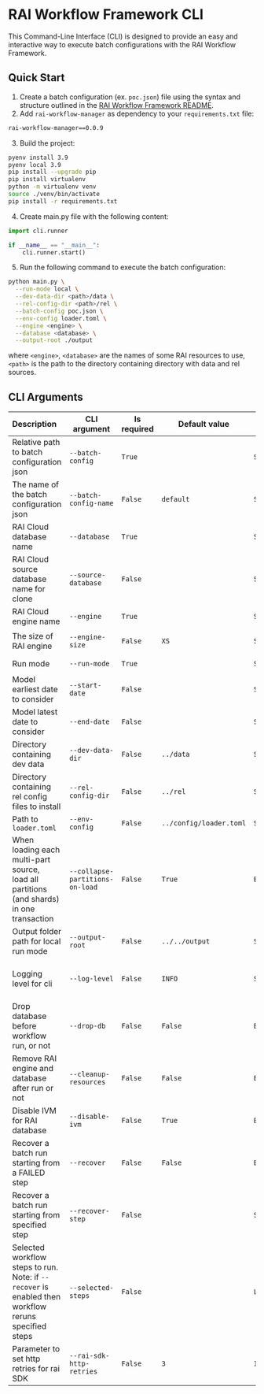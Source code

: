 # RAI Workflow Framework CLI

This Command-Line Interface (CLI) is designed to provide an easy and interactive way to execute batch configurations with the RAI Workflow Framework. 

## Quick Start
1. Create a batch configuration (ex. `poc.json`) file using the syntax and structure outlined in the [RAI Workflow Framework README](../workflow/README.md).
2. Add `rai-workflow-manager` as dependency to your `requirements.txt` file:
```txt
rai-workflow-manager==0.0.9
```
3. Build the project:
```bash
pyenv install 3.9
pyenv local 3.9
pip install --upgrade pip
pip install virtualenv
python -m virtualenv venv
source ./venv/bin/activate
pip install -r requirements.txt
```
4. Create main.py file with the following content:
```python
import cli.runner

if __name__ == "__main__":
    cli.runner.start()
```
5. Run the following command to execute the batch configuration:
```bash
python main.py \
  --run-mode local \
  --dev-data-dir <path>/data \
  --rel-config-dir <path>/rel \
  --batch-config poc.json \
  --env-config loader.toml \
  --engine <engine> \
  --database <database> \
  --output-root ./output
```
where `<engine>`, `<database>` are the names of some RAI resources to use, `<path>` is the path to the directory containing directory with data and rel sources.

## CLI Arguments
| Description                                                                                               | CLI argument                    | Is required | Default value           | Parameter Type           | Recognized Values                                   |
|:----------------------------------------------------------------------------------------------------------|---------------------------------|-------------|-------------------------|--------------------------|-----------------------------------------------------|
| Relative path to batch configuration json                                                                 | `--batch-config`                | `True`      |                         | `String`                 |                                                     |
| The name of the batch configuration json                                                                  | `--batch-config-name`           | `False`     | `default`               | `String`                 |                                                     |
| RAI Cloud database name                                                                                   | `--database`                    | `True`      |                         | `String`                 |                                                     |
| RAI Cloud source database name for clone                                                                  | `--source-database`             | `False`     |                         | `String`                 |                                                     |
| RAI Cloud engine name                                                                                     | `--engine`                      | `True`      |                         | `String`                 |                                                     |
| The size of RAI engine                                                                                    | `--engine-size`                 | `False`     | `XS`                    | `String`                 | `['XS', 'S', 'M', 'L', 'XL']`                       |
| Run mode                                                                                                  | `--run-mode`                    | `True`      |                         | `String`                 | `['local', 'remote']`                               |
| Model earliest date to consider                                                                           | `--start-date`                  | `False`     |                         | `String`                 | format `YYYYmmdd`                                   |
| Model latest date to consider                                                                             | `--end-date`                    | `False`     |                         | `String`                 | format `YYYYmmdd`                                   |
| Directory containing dev data                                                                             | `--dev-data-dir`                | `False`     | `../data`               | `String`                 |                                                     |
| Directory containing rel config files to install                                                          | `--rel-config-dir`              | `False`     | `../rel`                | `String`                 |                                                     |
| Path to `loader.toml`                                                                                     | `--env-config`                  | `False`     | `../config/loader.toml` | `String`                 |                                                     |
| When loading each multi-part source, <br/>load all partitions (and shards) in one transaction             | `--collapse-partitions-on-load` | `False`     | `True`                  | `Bool`                   |                                                     |
| Output folder path for local run mode                                                                     | `--output-root`                 | `False`     | `../../output`          | `String`                 |                                                     |
| Logging level for cli                                                                                     | `--log-level`                   | `False`     | `INFO`                  | `String`                 | `['DEBUG', 'INFO', 'WARNING', 'ERROR', 'CRITICAL']` |
| Drop database before workflow run, or not                                                                 | `--drop-db`                     | `False`     | `False`                 | `BooleanOptionalAction`  | `True` in case argument presents                    |
| Remove RAI engine and database after run or not                                                           | `--cleanup-resources`           | `False`     | `False`                 | `Bool`                   |                                                     |
| Disable IVM for RAI database                                                                              | `--disable-ivm`                 | `False`     | `True`                  | `Bool`                   |                                                     |
| Recover a batch run starting from a FAILED step                                                           | `--recover`                     | `False`     | `False`                 | `BooleanOptionalAction`  | `True` in case argument presents                    |
| Recover a batch run starting from specified step                                                          | `--recover-step`                | `False`     |                         | `String`                 | The value should be a step name.                    |
| Selected workflow steps to run. <br/>Note: if `--recover` is enabled then workflow reruns specified steps | `--selected-steps`              | `False`     |                         | `List[String]`           |                                                     |
| Parameter to set http retries for rai SDK                                                                 | `--rai-sdk-http-retries`        | `False`     | `3`                     | `Int`                    | The value should be >= 0.                           |
